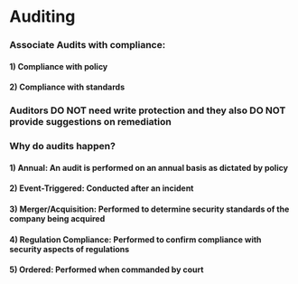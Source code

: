 # Auditing

### Associate Audits with compliance:

#### 1) Compliance with policy

#### 2) Compliance with standards

### Auditors DO NOT need write protection and they also DO NOT provide suggestions on remediation

### Why do audits happen?

#### 1) Annual: An audit is performed on an annual basis as dictated by policy

#### 2) Event-Triggered: Conducted after an incident

#### 3) Merger/Acquisition: Performed to determine security standards of the company being acquired

#### 4) Regulation Compliance: Performed to confirm compliance with security aspects of regulations

#### 5) Ordered: Performed when commanded by court
